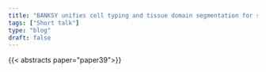```yaml
---
title: "BANKSY unifies cell typing and tissue domain segmentation for scalable spatial omics data analysis"
tags: ["Short talk"]
type: "blog"
draft: false
---
```


{{< abstracts paper="paper39">}}


